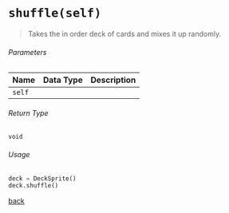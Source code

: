 <!-- Method Name -->

# <code>shuffle(self)</code>

<!-- Method Description -->
> Takes the in order deck of cards and mixes it up randomly.

<!-- Parameters -->
###### Parameters
| Name     | Data Type | Description                                     |
| -------- | --------- | ----------------------------------------------- |
| `self`   |           |                                                 |

<!-- Return Type -->
###### Return Type
`void`

<!-- Method Example -->
###### Usage
```python
deck = DeckSprite()
deck.shuffle()
```
<!-- Back to className.md -->
<!-- The path in this link will be the one that is used for the component -->
[back](../DeckSprite.md)